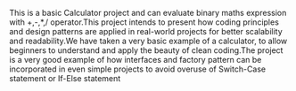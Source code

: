 This is a basic Calculator project and can evaluate binary maths expression with +,-,*,/ operator.This project intends to present how coding principles and design patterns are applied in real-world projects for better scalability and readability.We have taken a very basic example of a calculator, to allow beginners to understand and apply the beauty of clean coding.The project is a very good example of how interfaces and factory pattern can be incorporated in even simple projects to avoid overuse of Switch-Case statement or If-Else statement 
